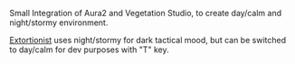 Small Integration of Aura2 and Vegetation Studio, to create day/calm and night/stormy environment.

[Extortionist](https://youtu.be/LL3QlH5D274) uses night/stormy for dark tactical mood, but can be switched to day/calm for dev purposes with "T" key.
